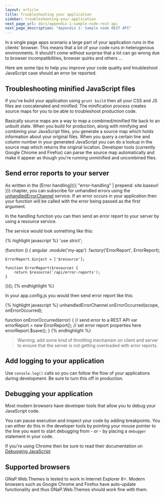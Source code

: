 ```yaml
---
layout: article
title: Troubleshooting your application
sidebar: troubleshooting-your-application
next_page_url: docs/appendix-1-sample-node-rest-api
next_page_description: "Appendix 1: Sample node REST API"
---
```


In a single page apps scenario a large part of your application runs in the clients' browser. This means that a lot of your code runs in heterogenous environments. It should't come without surprise that a lot can go wrong due to browser incompatibilities, browser quirks and others ...

Here are some tips to help you improve your code quality and troubleshoot JavaScript case should an error be reported.

## Troubleshooting minified JavaScript files

If you've build your application using `grunt build` then all your CSS and JS files are concatenated and minified. The minification process creates source maps for you to be able to troubleshoot production code.

Basically source maps are a way to map a combined/minified file back to an unbuilt state. When you build for production, along with minifying and combining your JavaScript files, you generate a source map which holds information about your original files. When you query a certain line and column number in your generated JavaScript you can do a lookup in the source map which returns the original location. Developer tools (currently Google Chrome and Firefox) can parse the source map automatically and make it appear as though you're running unminified and uncombined files.

## Send error reports to your server

As written in the [Error handling]({{ "error-handling" | prepend: site.baseurl }}) chapter, you can subscribe for unhandled errors using the [unhandledErrorChannel](https://github.com/infrabel/GNaP.Web.Themes/blob/master/custom/gnap-angular/js/develop/gnap/unhandled-error.channel.js) service. If an error occurs in your application then your function will be called with the error being passed as the first argument.

In the handling function you can then send an error report to your server by using a resource service.

The service would look something like this: 

{% highlight javascript %}
'use strict';

(function () {
    angular
        .module('my-app')
        .factory('ErrorReport', ErrorReport);

    ErrorReport.$inject = ['$resource'];

    function ErrorReport($resource) {
        return $resource('/api/error-reports');
    }
})();
{% endhighlight %}

In your app.config.js you would then send error report like this:

{% highlight javascript %}
unhandledErrorChannel.onErrorOccurred(scope, onErrorOccurred);

function onErrorOccurred(error) {
    // send error to a REST API
    var errorReport = new ErrorReport();
    // set error report properties here
    errorReport.$save();
}
{% endhighlight %}

> Warning: add some kind of throttling mechanism on client and server to ensure that the server is not getting overloaded with error reports.

## Add logging to your application

Use `console.log()` calls so you can follow the flow of your applications during development. Be sure to turn this off in production.

## Debugging your application

Most modern browsers have developer tools that allow you to debug your JavaScript code.

You can pause execution and inspect your code by adding breakpoints. You can either do this in the developer tools by pointing your mouse pointer to the line you want to start debugging from - or - by placing a `debugger` statement in your code.

If you're using Chrome then be sure to read their documentation on [Debugging JavaScript](https://developer.chrome.com/devtools/docs/javascript-debugging)

## Supported browsers

GNaP.Web.Themes is tested to work in Internet Explorer 8+. Modern browsers such as Google Chrome and Firefox have auto-update functionality and thus GNaP.Web.Themes should work fine with them.
